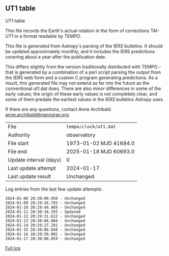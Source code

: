 
## UT1 table

UT1 table

This file records the Earth's actual rotation in the form of
corrections TAI-UT1 in a format readable by TEMPO.

This file is generated from Astropy's parsing of the IERS
bulletins. It should be updated approximately monthly, and it
includes the IERS predictions covering about a year after the
publication date.

This differs slightly from the version traditionally distributed
with TEMPO - that is generated by a combination of a perl script
parsing the output from the IERS web form and a custom C program
generating predictions. As a result, this generated file may not
extend as far into the future as the conventional ut1.dat does.
There are also minor differences in some of the early values; the
origin of these early values is not completely clear, and some of
them predate the earliest values in the IERS bulletins Astropy uses.

If there are any questions, contact Anne Archibald
<anne.archibald@nanograv.org>.

|     |     |
|:--- |:--- |
| File | `tempo/clock/ut1.dat` |
| Authority | observatory |
| File start | 1973-01-02 MJD 41684.0 |
| File end | 2025-01-18 MJD 60693.0 |
| Update interval (days) | 0 |
| Last update attempt | 2024-01-17 |
| Last update result | Unchanged |

Log entries from the last few update attempts:
```
2024-01-08 20:30:00.950 - Unchanged
2024-01-09 20:29:26.793 - Unchanged
2024-01-10 20:29:44.469 - Unchanged
2024-01-11 20:30:34.355 - Updated
2024-01-12 20:29:31.612 - Unchanged
2024-01-13 20:30:06.804 - Unchanged
2024-01-14 20:29:27.191 - Unchanged
2024-01-15 20:30:06.848 - Unchanged
2024-01-16 20:29:50.002 - Unchanged
2024-01-17 20:30:00.859 - Unchanged
```
[Full log](https://raw.githubusercontent.com/ipta/pulsar-clock-corrections/main/log/tempo/clock/ut1.dat.log)
